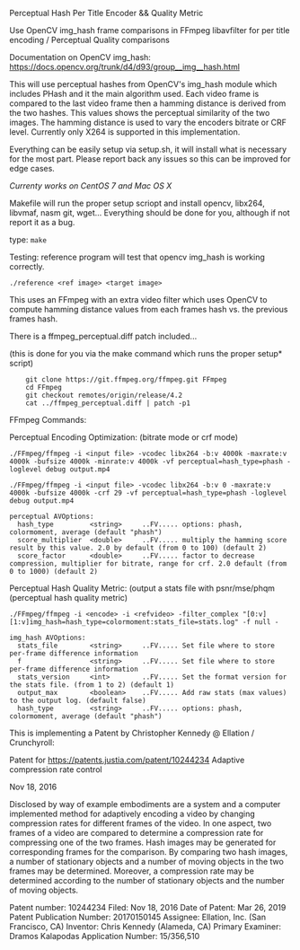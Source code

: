 Perceptual Hash Per Title Encoder && Quality Metric

Use OpenCV img_hash frame comparisons in FFmpeg libavfilter for per title encoding / Perceptual Quality comparisons

Documentation on OpenCV img_hash: https://docs.opencv.org/trunk/d4/d93/group__img__hash.html

This will use perceptual hashes from OpenCV's img_hash module which includes PHash
and it the main algorithm used. Each video frame is compared to the last video frame
then a hamming distance is derived from the two hashes. This values shows the perceptual
similarity of the two images. The hamming distance is used to vary the encoders bitrate
or CRF level. Currently only X264 is supported in this implementation. 

Everything can be easily setup via setup.sh, it will install what is necessary
for the most part. Please report back any issues so this can be improved for edge cases.

*Currenty works on CentOS 7 and Mac OS X*

Makefile will run the proper setup scriopt and install opencv, libx264, libvmaf, nasm
git, wget... Everything should be done for you, although if not report it as a bug.

type: ```make```

Testing: reference program will test that opencv img_hash is working correctly.

```./reference <ref image> <target image>```

This uses an FFmpeg with an extra video filter which uses OpenCV to
compute hamming distance values from each frames hash vs. the previous
frames hash. 

There is a ffmpeg_perceptual.diff patch included...

(this is done for you via the make command which runs the proper setup* script)

```
    git clone https://git.ffmpeg.org/ffmpeg.git FFmpeg
    cd FFmpeg
    git checkout remotes/origin/release/4.2
    cat ../ffmpeg_perceptual.diff | patch -p1
```

FFmpeg Commands:

Perceptual Encoding Optimization: (bitrate mode or crf mode)

```./FFmpeg/ffmpeg -i <input file> -vcodec libx264 -b:v 4000k -maxrate:v 4000k -bufsize 4000k -minrate:v 4000k -vf perceptual=hash_type=phash -loglevel debug output.mp4```

```./FFmpeg/ffmpeg -i <input file> -vcodec libx264 -b:v 0 -maxrate:v 4000k -bufsize 4000k -crf 29 -vf perceptual=hash_type=phash -loglevel debug output.mp4```

```
perceptual AVOptions:
  hash_type         <string>     ..FV..... options: phash, colormoment, average (default "phash")
  score_multiplier  <double>     ..FV..... multiply the hamming score result by this value. 2.0 by default (from 0 to 100) (default 2)
  score_factor      <double>     ..FV..... factor to decrease compression, multiplier for bitrate, range for crf. 2.0 default (from 0 to 1000) (default 2)
```

Perceptual Hash Quality Metric: (output a stats file with psnr/mse/phqm (perceptual hash quality metric)

```./FFmpeg/ffmpeg -i <encode> -i <refvideo> -filter_complex "[0:v][1:v]img_hash=hash_type=colormoment:stats_file=stats.log" -f null -```
```
img_hash AVOptions:
  stats_file        <string>     ..FV..... Set file where to store per-frame difference information
  f                 <string>     ..FV..... Set file where to store per-frame difference information
  stats_version     <int>        ..FV..... Set the format version for the stats file. (from 1 to 2) (default 1)
  output_max        <boolean>    ..FV..... Add raw stats (max values) to the output log. (default false)
  hash_type         <string>     ..FV..... options: phash, colormoment, average (default "phash")

```

This is implementing a Patent by Christopher Kennedy @ Ellation / Crunchyroll:

Patent for https://patents.justia.com/patent/10244234
Adaptive compression rate control

Nov 18, 2016

Disclosed by way of example embodiments are a system and a computer implemented
method for adaptively encoding a video by changing compression rates for
different frames of the video. In one aspect, two frames of a video are
compared to determine a compression rate for compressing one of the two frames.
Hash images may be generated for corresponding frames for the comparison.
By comparing two hash images, a number of stationary objects and a number of
moving objects in the two frames may be determined. Moreover, a compression rate
may be determined according to the number of stationary objects and
the number of moving objects.

Patent number: 10244234 Filed: Nov 18, 2016 Date of Patent: Mar 26, 2019 Patent Publication Number: 20170150145
Assignee: Ellation, Inc. (San Francisco, CA) Inventor: Chris Kennedy (Alameda, CA) Primary Examiner: Dramos Kalapodas
Application Number: 15/356,510
